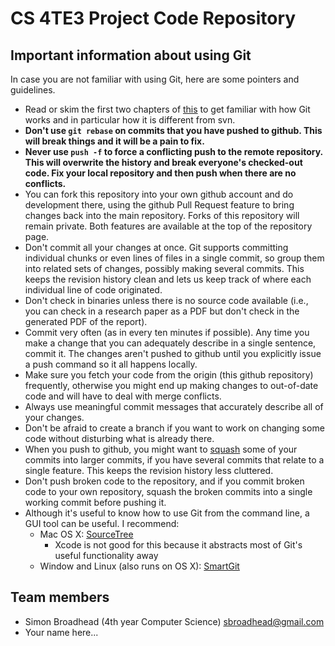 CS 4TE3 Project Code Repository
========
Important information about using Git
-------------------------------------
In case you are not familiar with using Git, here are some pointers and guidelines.

* Read or skim the first two chapters of [this](http://git-scm.com/book) to get familiar with how Git works and in
  particular how it is different from svn.
* **Don't use `git rebase` on commits that you have pushed to github. This will break things and it will be a pain to fix.**
* **Never use `push -f` to force a conflicting push to the remote repository. This will overwrite the history and break everyone's checked-out code. Fix your local repository and then push when there are no conflicts.**
* You can fork this repository into your own github account and do development there, using the github Pull Request
  feature to bring changes back into the main repository. Forks of this repository will remain private. Both features
  are available at the top of the repository page.
* Don't commit all your changes at once. Git supports committing individual chunks or even lines of files
  in a single commit, so group them into related sets of changes, possibly making several commits. This keeps
  the revision history clean and lets us keep track of where each individual line of code originated.
* Don't check in binaries unless there is no source code available (i.e., you can check in a research paper as a PDF but
  don't check in the generated PDF of the report).
* Commit very often (as in every ten minutes if possible). Any time you make a change that you can adequately describe
  in a single sentence, commit it. The changes aren't pushed to github until you explicitly issue a push command so it
  all happens locally.
* Make sure you fetch your code from the origin (this github repository) frequently, otherwise you might end up making
  changes to out-of-date code and will have to deal with merge conflicts.
* Always use meaningful commit messages that accurately describe all of your changes. 
* Don't be afraid to create a branch if you want to work on changing some code without disturbing what is already there.
* When you push to github, you might want to [squash](http://gitready.com/advanced/2009/02/10/squashing-commits-with-rebase.html) some of your commits into larger commits, if you have several
  commits that relate to a single feature. This keeps the revision history less cluttered.
* Don't push broken code to the repository, and if you commit broken code to your own repository, squash the broken commits into a single working commit before pushing it.
* Although it's useful to know how to use Git from the command line, a GUI tool can be useful. I recommend:
    - Mac OS X: [SourceTree](http://www.sourcetreeapp.com/)
        - Xcode is not good for this because it abstracts most of Git's useful functionality away
    - Window and Linux (also runs on OS X): [SmartGit](http://www.syntevo.com/smartgithg/index.html)

Team members
------------

* Simon Broadhead (4th year Computer Science) <sbroadhead@gmail.com>
* Your name here...
